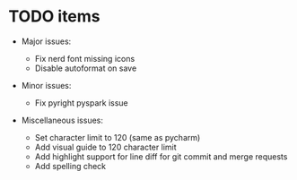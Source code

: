 # TODO items

- Major issues:
  - Fix nerd font missing icons
  - Disable autoformat on save

- Minor issues:
  - Fix pyright pyspark issue

- Miscellaneous issues:
  - Set character limit to 120 (same as pycharm)
  - Add visual guide to 120 character limit
  - Add highlight support for line diff for git commit and merge requests
  - Add spelling check

